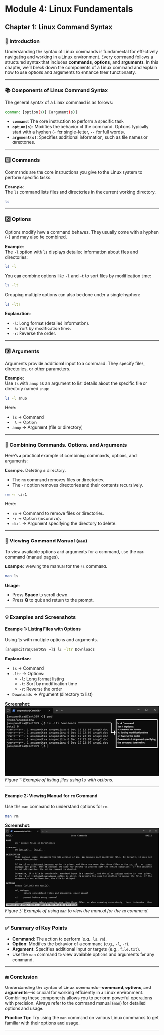 # **Module 4: Linux Fundamentals**

## **Chapter 1: Linux Command Syntax**

### **🔑 Introduction**
Understanding the syntax of Linux commands is fundamental for effectively navigating and working in a Linux environment. Every command follows a structured syntax that includes **commands**, **options**, and **arguments**. In this chapter, we’ll break down the components of a Linux command and explain how to use options and arguments to enhance their functionality.

---

### **📚 Components of Linux Command Syntax**

The general syntax of a Linux command is as follows:

```bash
command [option(s)] [argument(s)]
```

- **`command`**: The core instruction to perform a specific task.
- **`option(s)`**: Modifies the behavior of the command. Options typically start with a hyphen (`-` for single-letter, `--` for full words).
- **`argument(s)`**: Specifies additional information, such as file names or directories.

---

### **1️⃣ Commands**
Commands are the core instructions you give to the Linux system to perform specific tasks.

**Example**:  
The `ls` command lists files and directories in the current working directory.

```bash
ls
```

---

### **2️⃣ Options**
Options modify how a command behaves. They usually come with a hyphen (`-`) and may also be combined.

**Example**:  
The `-l` option with `ls` displays detailed information about files and directories:

```bash
ls -l
```

You can combine options like `-l` and `-t` to sort files by modification time:

```bash
ls -lt
```

Grouping multiple options can also be done under a single hyphen:

```bash
ls -ltr
```

**Explanation**:
- `-l`: Long format (detailed information).
- `-t`: Sort by modification time.
- `-r`: Reverse the order.

---

### **3️⃣ Arguments**
Arguments provide additional input to a command. They specify files, directories, or other parameters.

**Example**:  
Use `ls` with `anup` as an argument to list details about the specific file or directory named `anup`:

```bash
ls -l anup
```

Here:
- `ls` → Command
- `-l` → Option
- `anup` → Argument (file or directory)

---

### **🔄 Combining Commands, Options, and Arguments**

Here’s a practical example of combining commands, options, and arguments:

**Example**: Deleting a directory.

- The `rm` command removes files or directories.
- The `-r` option removes directories and their contents recursively.

```bash
rm -r dir1
```

Here:
- `rm` → Command to remove files or directories.
- `-r` → Option (recursive).
- `dir1` → Argument specifying the directory to delete.

---

### **📖 Viewing Command Manual (`man`)**

To view available options and arguments for a command, use the `man` command (manual pages).

**Example**: Viewing the manual for the `ls` command.

```bash
man ls
```

**Usage**:
- Press **Space** to scroll down.
- Press **Q** to quit and return to the prompt.

---

### **💡 Examples and Screenshots**

#### **Example 1: Listing Files with Options**

Using `ls` with multiple options and arguments.

```bash
[anupmoitra@CentOS9 ~]$ ls -ltr Downloads
```

**Explanation**:
- `ls` → Command
- `-ltr` → Options:
   - `-l`: Long format listing
   - `-t`: Sort by modification time
   - `-r`: Reverse the order
- `Downloads` → Argument (directory to list)

**Screenshot**:  
![Created File](screenshots/01-listing-files-with-options.png)  
*Figure 1: Example of listing files using `ls` with options.*

---

#### **Example 2: Viewing Manual for `rm` Command**

Use the `man` command to understand options for `rm`.

```bash
man rm
```

**Screenshot**:  
![Viewing the `rm` Manual](screenshots/02-viewing-manual-for-rm-command.png)  
*Figure 2: Example of using `man` to view the manual for the `rm` command.*

---

### **✅ Summary of Key Points**

- **Command**: The action to perform (e.g., `ls`, `rm`).
- **Option**: Modifies the behavior of a command (e.g., `-l`, `-r`).
- **Argument**: Specifies additional input or targets (e.g., `file.txt`).
- Use the `man` command to view available options and arguments for any command.

---

### **🔚 Conclusion**

Understanding the syntax of Linux commands—**command**, **options**, and **arguments**—is crucial for working efficiently in a Linux environment. Combining these components allows you to perform powerful operations with precision. Always refer to the command manual (`man`) for detailed options and usage.

**Practice Tip**: Try using the `man` command on various Linux commands to get familiar with their options and usage.

---
